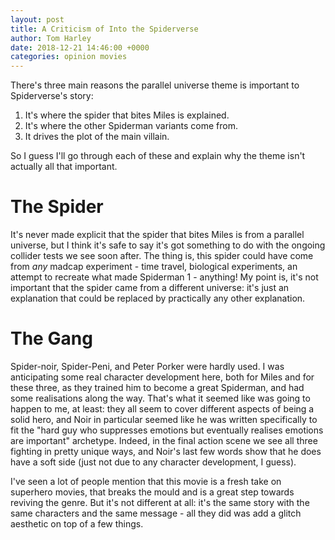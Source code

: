 ```yaml
---
layout: post
title: A Criticism of Into the Spiderverse
author: Tom Harley
date: 2018-12-21 14:46:00 +0000
categories: opinion movies
---
```


There's three main reasons the parallel universe theme is important to
Spiderverse's story:

1. It's where the spider that bites Miles is explained.
2. It's where the other Spiderman variants come from.
3. It drives the plot of the main villain.

So I guess I'll go through each of these and explain why the theme isn't
actually all that important.

# The Spider

It's never made explicit that the spider that bites Miles is from a parallel
universe, but I think it's safe to say it's got something to do with the
ongoing collider tests we see soon after. The thing is, this spider could have
come from _any_ madcap experiment - time travel, biological experiments, an
attempt to recreate what made Spiderman 1 - anything! My point is, it's not
important that the spider came from a different universe: it's just an
explanation that could be replaced by practically any other explanation.

# The Gang

Spider-noir, Spider-Peni, and Peter Porker were hardly used. I was anticipating
some real character development here, both for Miles and for these three, as
they trained him to become a great Spiderman, and had some realisations along
the way. That's what it seemed like was going to happen to me, at least: they
all seem to cover different aspects of being a solid hero, and Noir in
particular seemed like he was written specifically to fit the "hard guy who
suppresses emotions but eventually realises emotions are important" archetype.
Indeed, in the final action scene we see all three fighting in pretty unique
ways, and Noir's last few words show that he does have a soft side (just not due
to any character development, I guess).

I've seen a lot of people mention that this movie is a fresh take on superhero
movies, that breaks the mould and is a great step towards reviving the genre.
But it's not different at all: it's the same story with the same characters and
the same message - all they did was add a glitch aesthetic on top of a few
things.

